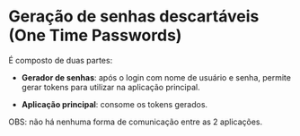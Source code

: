 # Geração de senhas descartáveis (One Time Passwords)

É composto de duas partes:

* __Gerador de senhas__: após o login com nome de usuário e senha, permite gerar tokens para utilizar na aplicação principal.

* __Aplicação principal__: consome os tokens gerados.

OBS: não há nenhuma forma de comunicação entre as 2 aplicações.